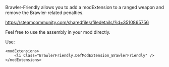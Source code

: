 Brawler-Friendly allows you to add a modExtension to a ranged weapon and remove the Brawler-related penalties.

https://steamcommunity.com/sharedfiles/filedetails/?id=3510865756

Feel free to use the assembly in your mod directly.

Use:
```
<modExtensions>
    <li Class="BrawlerFriendly.DefModExtension_BrawlerFriendly" />
</modExtensions>
```
